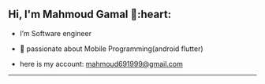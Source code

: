 <h2> Hi, I'm Mahmoud Gamal 👋:heart: </h2>

<!-- <img align='right' src="https://media2.giphy.com/media/qgQUggAC3Pfv687qPC/giphy.gif" style="width:250px;border-radius:50%;">
 -->
- I’m Software engineer

- 👀 passionate about Mobile Programming(android flutter)

- here is my account: mahmoud691999@gmail.com

<hr>

<!---
**MahmoudGam22/MahmoudGam22** is a ✨ _special_ ✨ repository because its `README.md` (this file) appears on your GitHub profile.

--->



 
